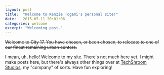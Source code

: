 ```yaml
---
layout: post
title:  "Welcome to Kenzie Togami's personal site!"
date:   2015-05-11 20:01:06
categories: welcome
excerpt: "Welcoming post."
---
```

<strike>Welcome to City 17. You have chosen, or been chosen, to relocate to one of our finest remaining urban centers.</strike>

I mean, uh, hello! Welcome to my site. There's not much here yet. I might make posts here, but there's always other things over at [TechShroom Studios](http://techshoom.com), my "company" of sorts. Have fun exploring!

